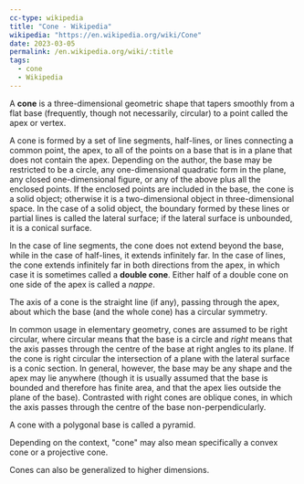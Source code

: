 ```yaml
---
cc-type: wikipedia
title: "Cone - Wikipedia"
wikipedia: "https://en.wikipedia.org/wiki/Cone"
date: 2023-03-05
permalink: /en.wikipedia.org/wiki/:title
tags:
  - cone
  - Wikipedia
---
```

A **cone** is a three-dimensional geometric shape that tapers smoothly from a flat base (frequently, though not necessarily, circular) to a point called the apex or vertex.

A cone is formed by a set of line segments, half-lines, or lines connecting a common point, the apex, to all of the points on a base that is in a plane that does not contain the apex. Depending on the author, the base may be restricted to be a circle, any one-dimensional quadratic form in the plane, any closed one-dimensional figure, or any of the above plus all the enclosed points. If the enclosed points are included in the base, the cone is a solid object; otherwise it is a two-dimensional object in three-dimensional space. In the case of a solid object, the boundary formed by these lines or partial lines is called the lateral surface; if the lateral surface is unbounded, it is a conical surface.

In the case of line segments, the cone does not extend beyond the base, while in the case of half-lines, it extends infinitely far. In the case of lines, the cone extends infinitely far in both directions from the apex, in which case it is sometimes called a **double cone**. Either half of a double cone on one side of the apex is called a *nappe*.

The axis of a cone is the straight line (if any), passing through the apex, about which the base (and the whole cone) has a circular symmetry.

In common usage in elementary geometry, cones are assumed to be right circular, where circular means that the base is a circle and *right* means that the axis passes through the centre of the base at right angles to its plane. If the cone is right circular the intersection of a plane with the lateral surface is a conic section. In general, however, the base may be any shape and the apex may lie anywhere (though it is usually assumed that the base is bounded and therefore has finite area, and that the apex lies outside the plane of the base). Contrasted with right cones are oblique cones, in which the axis passes through the centre of the base non-perpendicularly.

A cone with a polygonal base is called a pyramid.

Depending on the context, "cone" may also mean specifically a convex cone or a projective cone.

Cones can also be generalized to higher dimensions.